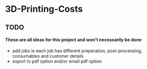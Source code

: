 # 3D-Printing-Costs

## TODO
#### These are all ideas for this project and won't necessarily be done
 - add jobs ie each job has different preperation, post-processing, consumables and customer details
 - export to pdf option and/or email pdf option
